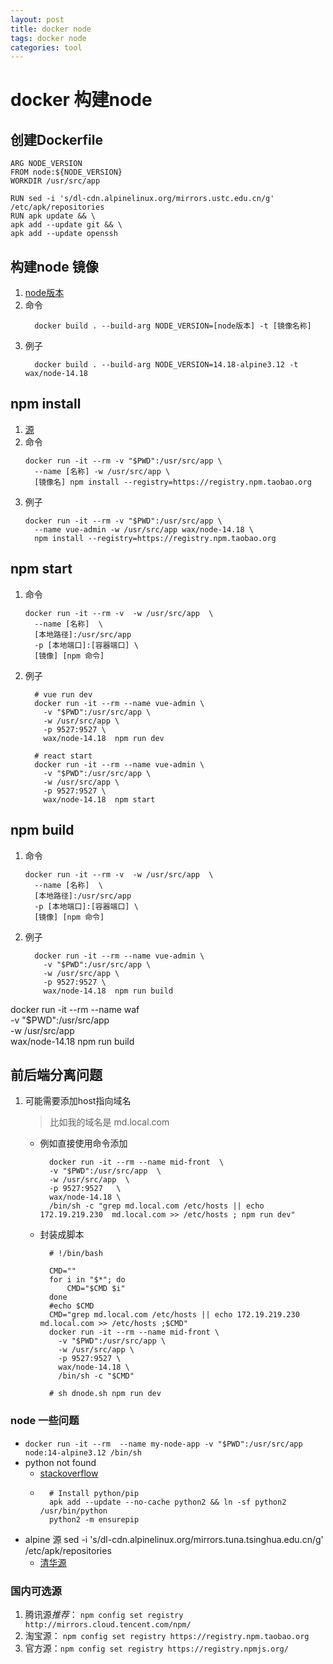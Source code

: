 ```yaml
---
layout: post
title: docker node
tags: docker node
categories: tool
---
```


# docker 构建node
## 创建Dockerfile
```
ARG NODE_VERSION
FROM node:${NODE_VERSION}
WORKDIR /usr/src/app

RUN sed -i 's/dl-cdn.alpinelinux.org/mirrors.ustc.edu.cn/g' /etc/apk/repositories
RUN apk update && \
apk add --update git && \
apk add --update openssh

```


## 构建node 镜像
<!-- docker build --build-arg request_domain=mydomain Dockerfile -->
1. [node版本](https://hub.docker.com/_/node?tab=tags)
1. 命令
    ```shell
      docker build . --build-arg NODE_VERSION=[node版本] -t [镜像名称]
    ```
1. 例子
    ```shell
      docker build . --build-arg NODE_VERSION=14.18-alpine3.12 -t wax/node-14.18
    ```

## npm install 
1. [源](https://www.cnblogs.com/steven-yang/p/12317646.html)
1. 命令
    ```shell
    docker run -it --rm -v "$PWD":/usr/src/app \
      --name [名称] -w /usr/src/app \
      [镜像名] npm install --registry=https://registry.npm.taobao.org
    ```
1. 例子
    ```shell
    docker run -it --rm -v "$PWD":/usr/src/app \
      --name vue-admin -w /usr/src/app wax/node-14.18 \
      npm install --registry=https://registry.npm.taobao.org
    ```

## npm start 
1. 命令
    ```shell
    docker run -it --rm -v  -w /usr/src/app  \
      --name [名称]  \
      [本地路径]:/usr/src/app
      -p [本地端口]:[容器端口] \
      [镜像] [npm 命令]
    ```
1. 例子
    ```shell
      # vue run dev
      docker run -it --rm --name vue-admin \
        -v "$PWD":/usr/src/app \
        -w /usr/src/app \
        -p 9527:9527 \
        wax/node-14.18  npm run dev
      
      # react start
      docker run -it --rm --name vue-admin \
        -v "$PWD":/usr/src/app \
        -w /usr/src/app \
        -p 9527:9527 \
        wax/node-14.18  npm start
    ```

## npm build
1. 命令
    ```shell
    docker run -it --rm -v  -w /usr/src/app  \
      --name [名称]  \
      [本地路径]:/usr/src/app
      -p [本地端口]:[容器端口] \
      [镜像] [npm 命令]
    ```
1. 例子
    ```shell
      docker run -it --rm --name vue-admin \
        -v "$PWD":/usr/src/app \
        -w /usr/src/app \
        -p 9527:9527 \
        wax/node-14.18  npm run build
    ```

docker run -it --rm --name waf \
        -v "$PWD":/usr/src/app \
        -w /usr/src/app \
        wax/node-14.18  npm run build

## 前后端分离问题
1. 可能需要添加host指向域名
    > 比如我的域名是 md.local.com
    - 例如直接使用命令添加
        ```shell
          docker run -it --rm --name mid-front  \
          -v "$PWD":/usr/src/app  \
          -w /usr/src/app  \
          -p 9527:9527   \
          wax/node-14.18 \
          /bin/sh -c "grep md.local.com /etc/hosts || echo 172.19.219.230  md.local.com >> /etc/hosts ; npm run dev"
        ```
    - 封装成脚本
        ```shell
          # !/bin/bash

          CMD=""
          for i in "$*"; do
              CMD="$CMD $i"
          done
          #echo $CMD
          CMD="grep md.local.com /etc/hosts || echo 172.19.219.230  md.local.com >> /etc/hosts ;$CMD"
          docker run -it --rm --name mid-front \
            -v "$PWD":/usr/src/app \
            -w /usr/src/app \
            -p 9527:9527 \
            wax/node-14.18 \
            /bin/sh -c "$CMD"

          # sh dnode.sh npm run dev
        ```

### node 一些问题
- ```docker run -it --rm  --name my-node-app -v "$PWD":/usr/src/app  node:14-alpine3.12 /bin/sh```
- python not found 
  - [stackoverflow](https://stackoverflow.com/questions/62554991/how-do-i-install-python-on-alpine-linux)
  - 
    ```
      # Install python/pip
      apk add --update --no-cache python2 && ln -sf python2 /usr/bin/python
      python2 -m ensurepip
    ```
- alpine 源  sed -i 's/dl-cdn.alpinelinux.org/mirrors.tuna.tsinghua.edu.cn/g' /etc/apk/repositories
    - [清华源](https://mirrors.tuna.tsinghua.edu.cn/help/alpine/)
### 国内可选源
1. 腾讯源*推荐*：  ```npm config set registry http://mirrors.cloud.tencent.com/npm/```
1. 淘宝源：  ```npm config set registry https://registry.npm.taobao.org```
1. 官方源：```npm config set registry https://registry.npmjs.org/```
